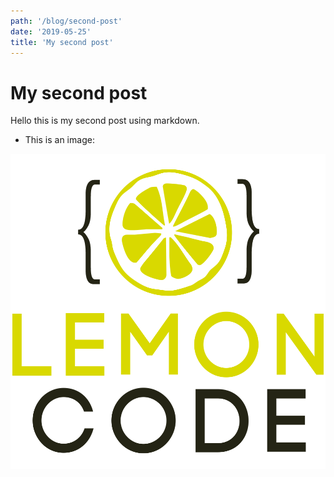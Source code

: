 ```yaml
---
path: '/blog/second-post'
date: '2019-05-25'
title: 'My second post'
---
```


# My second post

Hello this is my second post using markdown.

- This is an image:

![lemoncode](../../core/images/home-logo.png)
